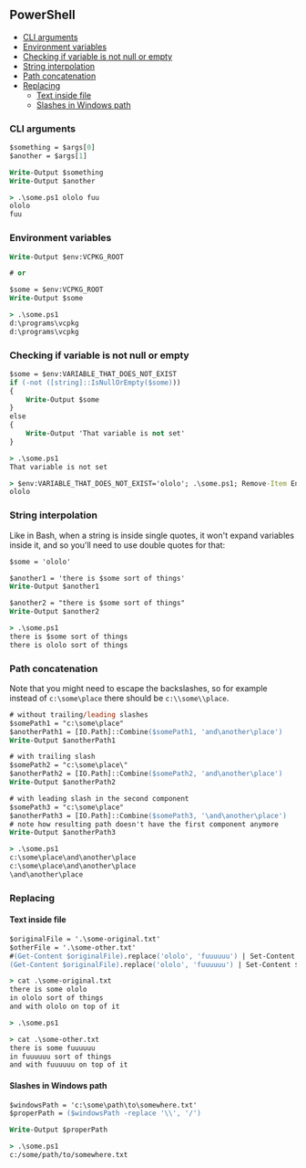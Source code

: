 ## PowerShell

<!-- MarkdownTOC -->

- [CLI arguments](#cli-arguments)
- [Environment variables](#environment-variables)
- [Checking if variable is not null or empty](#checking-if-variable-is-not-null-or-empty)
- [String interpolation](#string-interpolation)
- [Path concatenation](#path-concatenation)
- [Replacing](#replacing)
    - [Text inside file](#text-inside-file)
    - [Slashes in Windows path](#slashes-in-windows-path)

<!-- /MarkdownTOC -->

### CLI arguments

``` ps
$something = $args[0]
$another = $args[1]

Write-Output $something
Write-Output $another
```
``` cmd
> .\some.ps1 ololo fuu
ololo
fuu
```

### Environment variables

``` ps
Write-Output $env:VCPKG_ROOT

# or

$some = $env:VCPKG_ROOT
Write-Output $some
```
``` cmd
> .\some.ps1
d:\programs\vcpkg
d:\programs\vcpkg
```

### Checking if variable is not null or empty

``` ps
$some = $env:VARIABLE_THAT_DOES_NOT_EXIST
if (-not ([string]::IsNullOrEmpty($some)))
{
    Write-Output $some
}
else
{
    Write-Output 'That variable is not set'
}
```
``` cmd
> .\some.ps1
That variable is not set

> $env:VARIABLE_THAT_DOES_NOT_EXIST='ololo'; .\some.ps1; Remove-Item Env:\VARIABLE_THAT_DOES_NOT_EXIST
ololo
```

### String interpolation

Like in Bash, when a string is inside single quotes, it won't expand variables inside it, and so you'll need to use double quotes for that:

``` ps
$some = 'ololo'

$another1 = 'there is $some sort of things'
Write-Output $another1

$another2 = "there is $some sort of things"
Write-Output $another2
```
``` cmd
> .\some.ps1
there is $some sort of things
there is ololo sort of things
```

### Path concatenation

Note that you might need to escape the backslashes, so for example instead of `c:\some\place` there should be `c:\\some\\place`.

``` ps
# without trailing/leading slashes
$somePath1 = "c:\some\place"
$anotherPath1 = [IO.Path]::Combine($somePath1, 'and\another\place')
Write-Output $anotherPath1

# with trailing slash
$somePath2 = "c:\some\place\"
$anotherPath2 = [IO.Path]::Combine($somePath2, 'and\another\place')
Write-Output $anotherPath2

# with leading slash in the second component
$somePath3 = "c:\some\place"
$anotherPath3 = [IO.Path]::Combine($somePath3, '\and\another\place')
# note how resulting path doesn't have the first component anymore
Write-Output $anotherPath3
```
``` cmd
> .\some.ps1
c:\some\place\and\another\place
c:\some\place\and\another\place
\and\another\place
```

### Replacing

#### Text inside file

``` ps
$originalFile = '.\some-original.txt'
$otherFile = '.\some-other.txt'
#(Get-Content $originalFile).replace('ololo', 'fuuuuuu') | Set-Content $originalFile
(Get-Content $originalFile).replace('ololo', 'fuuuuuu') | Set-Content $otherFile
```
``` cmd
> cat .\some-original.txt
there is some ololo
in ololo sort of things
and with ololo on top of it

> .\some.ps1

> cat .\some-other.txt
there is some fuuuuuu
in fuuuuuu sort of things
and with fuuuuuu on top of it
```

#### Slashes in Windows path

``` ps
$windowsPath = 'c:\some\path\to\somewhere.txt'
$properPath = ($windowsPath -replace '\\', '/')

Write-Output $properPath
```
``` cmd
> .\some.ps1
c:/some/path/to/somewhere.txt
```
